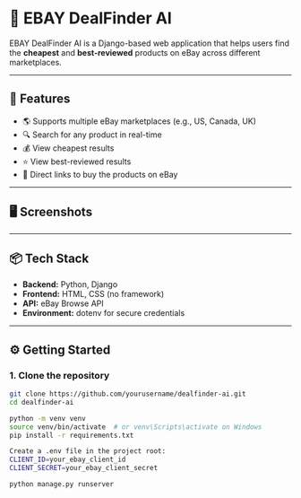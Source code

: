 # 🛒 EBAY DealFinder AI

EBAY DealFinder AI is a Django-based web application that helps users find the **cheapest** and **best-reviewed** products on eBay across different marketplaces.

---

## 🚀 Features

- 🌎 Supports multiple eBay marketplaces (e.g., US, Canada, UK)
- 🔍 Search for any product in real-time
- 💰 View cheapest results
- ⭐ View best-reviewed results
- 🔗 Direct links to buy the products on eBay

---

## 🖥️ Screenshots


---

## 📦 Tech Stack

- **Backend:** Python, Django
- **Frontend:** HTML, CSS (no framework)
- **API:** eBay Browse API
- **Environment:** dotenv for secure credentials

---

## ⚙️ Getting Started

### 1. Clone the repository
```bash
git clone https://github.com/yourusername/dealfinder-ai.git
cd dealfinder-ai

python -m venv venv
source venv/bin/activate  # or venv\Scripts\activate on Windows
pip install -r requirements.txt

Create a .env file in the project root:
CLIENT_ID=your_ebay_client_id
CLIENT_SECRET=your_ebay_client_secret

python manage.py runserver
